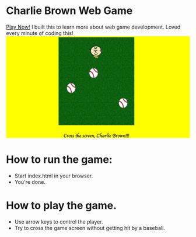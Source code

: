 Charlie Brown Web Game
===============================
[Play Now!](https://sethconnell.github.io/CharlieBrownWebGame/)
I built this to learn more about web game development. Loved every minute of coding this!
![I coded this](https://github.com/SethConnell/CharlieBrownWebGame/blob/master/charliebrown.png?raw=true)

# How to run the game:

- Start index.html in your browser.
- You're done.

# How to play the game.

- Use arrow keys to control the player.
- Try to cross the game screen without getting hit by a baseball.

